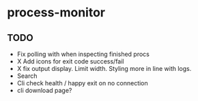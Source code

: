 # process-monitor

## TODO 
- Fix polling with when inspecting finished procs 
- X Add icons for exit code success/fail
- X fix output display. Limit width. Styling more in line with logs. 
- Search
- Cli check health / happy exit on no connection
- cli download page? 
